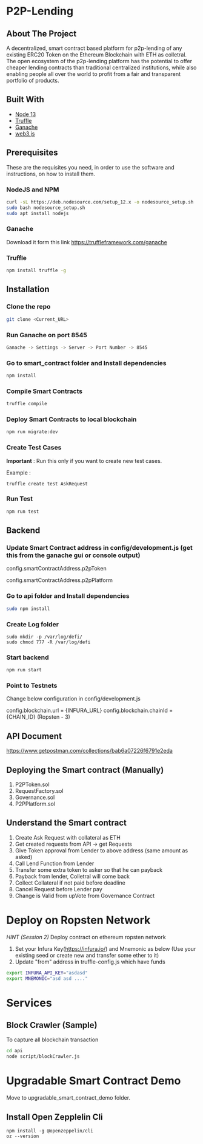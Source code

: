 
# P2P-Lending

## About The Project

A decentralized, smart contract based platform for p2p-lending of any existing ERC20 Token on the Ethereum Blockchain with ETH as colletral.
The open ecosystem of the p2p-lending platform has the potential to offer cheaper lending contracts than traditional centralized institutions, while also enabling people all over the world to profit from a fair and transparent portfolio of products.

## Built With

- [Node 13](https://nodejs.org/en/)
- [Truffle](https://truffleframework.com/truffle)
- [Ganache](https://www.trufflesuite.com/ganache)
- [web3.js](https://web3js.readthedocs.io/en/1.0/getting-started.html)

## Prerequisites

These are the requisites you need, in order to use the software and instructions, on how to install them.

### NodeJS and NPM

```sh
curl -sL https://deb.nodesource.com/setup_12.x -o nodesource_setup.sh
sudo bash nodesource_setup.sh
sudo apt install nodejs
```
### Ganache

Download it form this link https://truffleframework.com/ganache
### Truffle

```sh
npm install truffle -g
```

## Installation

### Clone the repo

```sh
git clone <Current_URL>
```

### Run Ganache on port 8545

```sh
Ganache -> Settings -> Server -> Port Number -> 8545
```

### Go to smart_contract folder and Install dependencies

```sh
npm install
```

### Compile Smart Contracts

```sh
truffle compile
```

### Deploy Smart Contracts to local blockchain

```sh
npm run migrate:dev
```

### Create Test Cases

**Important** : Run this only if you want to create new test cases. 

Example :
```
truffle create test AskRequest
```

### Run Test

```sh
npm run test
```

## Backend

### Update Smart Contract address in config/development.js (get this from the ganache gui or console output)

config.smartContractAddress.p2pToken

config.smartContractAddress.p2pPlatform

### Go to api folder and Install dependencies

```sh
sudo npm install
```

### Create Log folder

```
sudo mkdir -p /var/log/defi/
sudo chmod 777 -R /var/log/defi
```

### Start backend

```sh
npm run start
```

### Point to Testnets

Change below configuration in config/development.js

config.blockchain.url = {INFURA_URL}
config.blockchain.chainId = {CHAIN_ID} (Ropsten - 3) 

## API Document

https://www.getpostman.com/collections/bab6a07226f6791e2eda

## Deploying the Smart contract (Manually)

1. P2PToken.sol
2. RequestFactory.sol
3. Governance.sol
4. P2PPlatform.sol


## Understand the Smart contract

1. Create Ask Request with collateral as ETH
2. Get created requests from API -> get Requests
3. Give Token approval from Lender to above address (same amount as asked)
4. Call Lend Function from Lender
5. Transfer some extra token to asker so that he can payback
6. Payback from lender, Colletral will come back
7. Collect Collateral if not paid before deadline
8. Cancel Request before Lender pay
9. Change is Valid from upVote from Governance Contract

# Deploy on Ropsten Network

*HINT (Session 2)* Deploy contract on ethereum ropsten network 

1. Set your Infura Key(https://infura.io/) and Mnemonic as below (Use your existing seed or create new and transfer some ether to it)
2. Update "from" address in truffle-config.js which have funds

```sh
export INFURA_API_KEY="asdasd"
export MNEMONIC="asd asd ...."
```

# Services

## Block Crawler (Sample)

To capture all blockchain transaction

```sh
cd api
node script/blockCrawler.js
```

# Upgradable Smart Contract Demo

Move to upgradable_smart_contract_demo folder.

## Install Open Zepplelin Cli

```
npm install -g @openzeppelin/cli
oz --version
```
